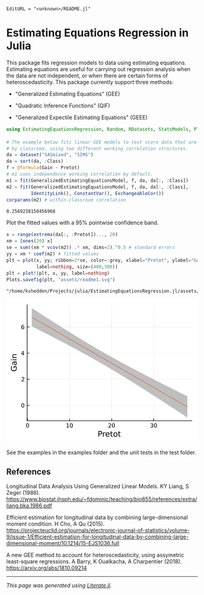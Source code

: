 ```@meta
EditURL = "<unknown>/README.jl"
```

# Estimating Equations Regression in Julia

This package fits regression models to data using estimating equations.
Estimating equations are useful for carrying out regression analysis
when the data are not independent, or when there are certain forms
of heteroscedasticity.  This package currently support three methods:

* "Generalized Estimating Equations" (GEE)

* "Quadratic Inference Functions" (QIF)

* "Generalized Expectile Estimating Equations" (GEEE)

````julia
using EstimatingEquationsRegression, Random, RDatasets, StatsModels, Plots

# The example below fits linear GEE models to test score data that are clustered
# by classroom, using two different working correlation structures.
da = dataset("SASmixed", "SIMS")
da = sort(da, :Class)
f = @formula(Gain ~ Pretot)
# m1 uses independence working correlation by default.
m1 = fit(GeneralizedEstimatingEquationsModel, f, da, da[:, :Class])
m2 = fit(GeneralizedEstimatingEquationsModel, f, da, da[:, :Class],
         IdentityLink(), ConstantVar(), ExchangeableCor())
corparams(m2) # within-classroom correlation
````

````
0.2569238150456968
````

Plot the fitted values with a 95% pointwise confidence band.

````julia
x = range(extrema(da[:, :Pretot])..., 20)
xm = [ones(20) x]
se = sum((xm * vcov(m2)) .* xm, dims=2).^0.5 # standard errors
yy = xm * coef(m2) # fitted values
plt = plot(x, yy; ribbon=2*se, color=:grey, xlabel="Pretot", ylabel="Gain",
           label=nothing, size=(400,300))
plt = plot!(plt, x, yy, label=nothing)
Plots.savefig(plt, "assets/readme1.svg")
````

````
"/home/kshedden/Projects/julia/EstimatingEquationsRegression.jl/assets/readme1.svg"
````

![Example plot 1](assets/readme1.svg)

See the examples in the examples folder and the unit tests in the test folder.

## References

Longitudinal Data Analysis Using Generalized Linear Models. KY Liang, S Zeger (1986).
https://www.biostat.jhsph.edu/~fdominic/teaching/bio655/references/extra/liang.bka.1986.pdf

Efficient estimation for longitudinal data by combining large-dimensional moment condition.
H Cho, A Qu (2015). https://projecteuclid.org/journals/electronic-journal-of-statistics/volume-9/issue-1/Efficient-estimation-for-longitudinal-data-by-combining-large-dimensional-moment/10.1214/15-EJS1036.full

A new GEE method to account for heteroscedasticity, using assymetric least-square regressions.
A Barry, K Oualkacha, A Charpentier (2018). https://arxiv.org/abs/1810.09214

---

*This page was generated using [Literate.jl](https://github.com/fredrikekre/Literate.jl).*

